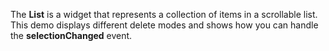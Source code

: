 The **List** is&nbsp;a&nbsp;widget that represents a&nbsp;collection of&nbsp;items in&nbsp;a&nbsp;scrollable list. This demo displays different delete modes and shows how you can handle the **selectionChanged** event.